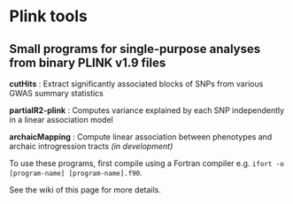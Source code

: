 # Plink tools
## Small programs for single-purpose analyses from binary PLINK v1.9 files

**cutHits** : Extract significantly associated blocks of SNPs from various GWAS summary statistics

**partialR2-plink** : Computes variance explained by each SNP independently in a linear association model

**archaicMapping** : Compute linear association between phenotypes and archaic introgression tracts _(in development)_

To use these programs, first compile using a Fortran compiler e.g. `ifort -o [program-name] [program-name].f90`.

See the wiki of this page for more details.
